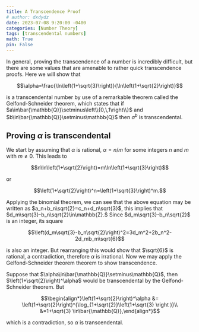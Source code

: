 ```yaml
---
title: A Transcendence Proof
# author: dxdydz
date: 2023-07-08 9:20:00 -0400
categories: [Number Theory]
tags: [transcendental numbers]
math: True
pin: False
---
```


In general, proving the transcendence of a number is incredibly difficult, but there are some values that are amenable to rather quick transcendence proofs. Here we will show that

$$\alpha=\frac{\ln\left(1+\sqrt{3}\right)}{\ln\left(1+\sqrt{2}\right)}$$

is a transcendental number by use of a remarkable theorem called the Gelfond-Schneider theorem, which states that if  $a\in\bar{\mathbb{Q}}\setminus\left\\{0,\,1\right\\}$ and $b\in\bar{\mathbb{Q}}\setminus\mathbb{Q}$ then $a^b$ is transcendental.

## Proving $\alpha$ is transcendental

We start by assuming that $\alpha$ is rational, $\alpha=n/m$ for some integers $n$ and $m$ with $m\neq0$. This leads to

$$n\ln\left(1+\sqrt{2}\right)=m\ln\left(1+\sqrt{3}\right)$$

or

$$\left(1+\sqrt{2}\right)^n=\left(1+\sqrt{3}\right)^m.$$

Applying the binomial theorem, we can see that the above equation may be written as $a_n+b_n\sqrt{2}=c_n+d_n\sqrt{3}$, this implies that $d_m\sqrt{3}-b_n\sqrt{2}\in\mathbb{Z}.$ Since $d_m\sqrt{3}-b_n\sqrt{2}$ is an integer, its square

$$\left(d_m\sqrt{3}-b_n\sqrt{2}\right)^2=3d_m^2+2b_n^2-2d_mb_m\sqrt{6}$$

is also an integer. But rearranging this would show that $\sqrt{6}$ is rational, a contradiction, therefore $\alpha$ is irrational. Now we may apply the Gelfond-Schneider theorem theorem to show transcendence.

Suppose that $\alpha\in\bar{\mathbb{Q}}\setminus\mathbb{Q}$, then $\left(1+\sqrt{2}\right)^\alpha$ would be transcendental by the Gelfond-Schneider theorem. But

$$\begin{align*}\left(1+\sqrt{2}\right)^\alpha &= \left(1+\sqrt{2}\right)^{\log_{1+\sqrt{2}}\left(1+\sqrt{3} \right )}\\  &=1+\sqrt{3} \in\bar{\mathbb{Q}},\end{align*}$$

which is a contradiction, so $\alpha$ is transcendental.